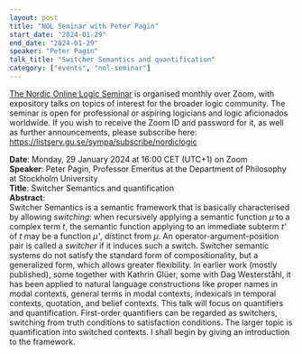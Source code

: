 ```yaml
---
layout: post
title: "NOL Seminar with Peter Pagin"
start_date: "2024-01-29"
end_date: "2024-01-29"
speaker: "Peter Pagin"
talk_title: "Switcher Semantics and quantification"
category: ["events", "nol-seminar"]
---
```

[The Nordic Online Logic Seminar](/the-NOL-seminar.html)
is organised monthly over Zoom, with expository talks on topics of interest for
the broader logic community. The seminar is open for professional or aspiring
logicians and logic aficionados worldwide. If you wish to receive the Zoom ID
and password for it, as well as further announcements, please subscribe here:  
<https://listserv.gu.se/sympa/subscribe/nordiclogic>

**Date**: Monday, 29 January 2024 at 16:00 CET (UTC+1) on Zoom  
**Speaker**:  Peter Pagin, Professor Emeritus at the Department of Philosophy at
Stockholm University  
**Title**: Switcher Semantics and quantification  
**Abstract**:  
Switcher Semantics is a semantic framework that is basically characterised by
allowing *switching*: when recursively applying a semantic function *μ* to a
complex term *t*, the semantic function applying to an immediate subterm *t'* of
*t* may be a function *μ'*, distinct from *μ*. An operator-argument-position
pair is called a *switcher* if it induces such a switch. Switcher semantic
systems do not satisfy the standard form of compositionality, but a generalized
form, which allows greater flexibility. In earlier work (mostly published), some
together with Kathrin Glüer, some with Dag Westerståhl, it has been applied to
natural language constructions like proper names in modal contexts, general
terms in modal contexts, indexicals in temporal contexts, quotation, and belief
contexts. This talk will focus on quantifiers and quantification. First-order
quantifiers can be regarded as switchers, switching from truth conditions to
satisfaction conditions. The larger topic is quantification into switched
contexts. I shall begin by giving an introduction to the framework.
